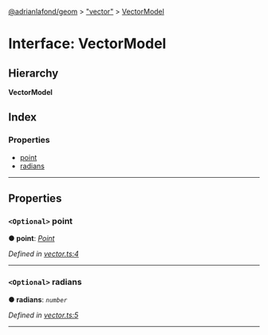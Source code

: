 [@adrianlafond/geom](../README.md) > ["vector"](../modules/_vector_.md) > [VectorModel](../interfaces/_vector_.vectormodel.md)

# Interface: VectorModel

## Hierarchy

**VectorModel**

## Index

### Properties

* [point](_vector_.vectormodel.md#point)
* [radians](_vector_.vectormodel.md#radians)

---

## Properties

<a id="point"></a>

### `<Optional>` point

**● point**: *[Point](../classes/_point_.point.md)*

*Defined in [vector.ts:4](https://github.com/adrianlafond/geom/blob/0487d18/src/vector.ts#L4)*

___
<a id="radians"></a>

### `<Optional>` radians

**● radians**: *`number`*

*Defined in [vector.ts:5](https://github.com/adrianlafond/geom/blob/0487d18/src/vector.ts#L5)*

___

